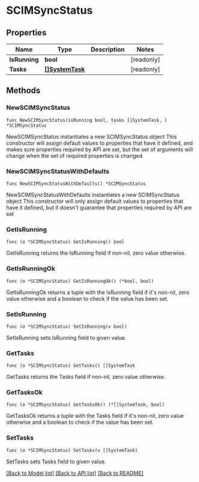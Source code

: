 # SCIMSyncStatus

## Properties

Name | Type | Description | Notes
------------ | ------------- | ------------- | -------------
**IsRunning** | **bool** |  | [readonly] 
**Tasks** | [**[]SystemTask**](SystemTask.md) |  | [readonly] 

## Methods

### NewSCIMSyncStatus

`func NewSCIMSyncStatus(isRunning bool, tasks []SystemTask, ) *SCIMSyncStatus`

NewSCIMSyncStatus instantiates a new SCIMSyncStatus object
This constructor will assign default values to properties that have it defined,
and makes sure properties required by API are set, but the set of arguments
will change when the set of required properties is changed

### NewSCIMSyncStatusWithDefaults

`func NewSCIMSyncStatusWithDefaults() *SCIMSyncStatus`

NewSCIMSyncStatusWithDefaults instantiates a new SCIMSyncStatus object
This constructor will only assign default values to properties that have it defined,
but it doesn't guarantee that properties required by API are set

### GetIsRunning

`func (o *SCIMSyncStatus) GetIsRunning() bool`

GetIsRunning returns the IsRunning field if non-nil, zero value otherwise.

### GetIsRunningOk

`func (o *SCIMSyncStatus) GetIsRunningOk() (*bool, bool)`

GetIsRunningOk returns a tuple with the IsRunning field if it's non-nil, zero value otherwise
and a boolean to check if the value has been set.

### SetIsRunning

`func (o *SCIMSyncStatus) SetIsRunning(v bool)`

SetIsRunning sets IsRunning field to given value.


### GetTasks

`func (o *SCIMSyncStatus) GetTasks() []SystemTask`

GetTasks returns the Tasks field if non-nil, zero value otherwise.

### GetTasksOk

`func (o *SCIMSyncStatus) GetTasksOk() (*[]SystemTask, bool)`

GetTasksOk returns a tuple with the Tasks field if it's non-nil, zero value otherwise
and a boolean to check if the value has been set.

### SetTasks

`func (o *SCIMSyncStatus) SetTasks(v []SystemTask)`

SetTasks sets Tasks field to given value.



[[Back to Model list]](../README.md#documentation-for-models) [[Back to API list]](../README.md#documentation-for-api-endpoints) [[Back to README]](../README.md)


